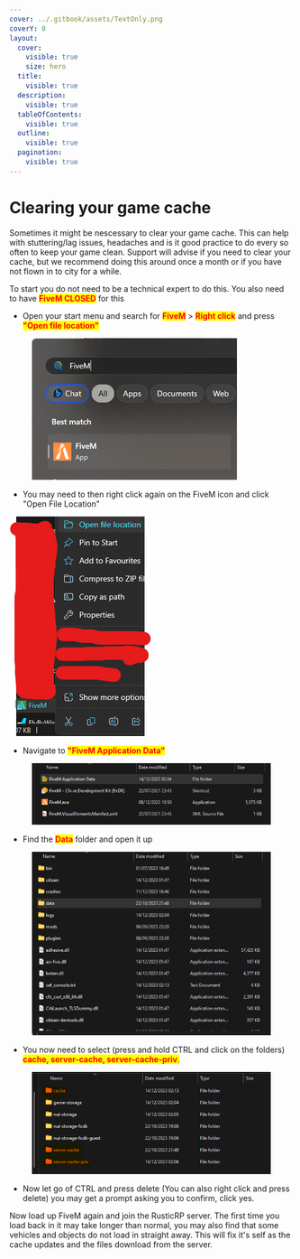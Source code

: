 ```yaml
---
cover: ../.gitbook/assets/TextOnly.png
coverY: 0
layout:
  cover:
    visible: true
    size: hero
  title:
    visible: true
  description:
    visible: true
  tableOfContents:
    visible: true
  outline:
    visible: true
  pagination:
    visible: true
---
```


# Clearing your game cache

Sometimes it might be nescessary to clear your game cache. This can help with stuttering/lag issues, headaches and is it good practice to do every so often to keep your game clean. Support will advise if you need to clear your cache, but we recommend doing this around once a month or if you have not flown in to city for a while.



To start you do not need to be a technical expert to do this. You also need to have <mark style="color:red;">**FiveM CLOSED**</mark> for this

* Open your start menu and search for <mark style="color:red;">**FiveM**</mark> > <mark style="color:red;">**Right click**</mark> and press <mark style="color:red;">**"Open file location"**</mark>

<figure><img src="../.gitbook/assets/image.png" alt=""><figcaption></figcaption></figure>

* You may need to then right click again on the FiveM icon and click "Open File Location"

![](<../.gitbook/assets/image (1).png>)&#x20;

* Navigate to <mark style="color:red;">**"FiveM Application Data"**</mark>

<figure><img src="../.gitbook/assets/image (2).png" alt=""><figcaption></figcaption></figure>

* Find the <mark style="color:red;">**Data**</mark> folder and open it up

<figure><img src="../.gitbook/assets/image (3).png" alt=""><figcaption></figcaption></figure>

* You now need to select (press and hold CTRL and click on the folders) <mark style="color:red;">**cache, server-cache, server-cache-priv**</mark><mark style="color:red;">.</mark>&#x20;

<figure><img src="../.gitbook/assets/image (4).png" alt=""><figcaption></figcaption></figure>

* Now let go of CTRL and press delete (You can also right click and press delete) you may get a prompt asking you to confirm, click yes.



Now load up FiveM again and join the RusticRP server. The first time you load back in it may take longer than normal, you may also find that some vehicles and objects do not load in straight away. This will fix it's self as the cache updates and the files download from the server.

